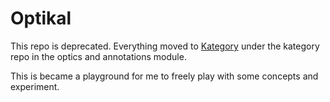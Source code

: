 # Optikal

This repo is deprecated. Everything moved to [Kategory](http://kategory.io) under the kategory repo in the optics and annotations module.

This is became a playground for me to freely play with some concepts and experiment.
